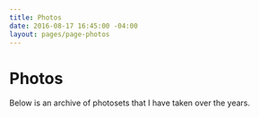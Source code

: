 ```yaml
---
title: Photos
date: 2016-08-17 16:45:00 -04:00
layout: pages/page-photos
---
```


# Photos

Below is an archive of photosets that I have taken over the years. 